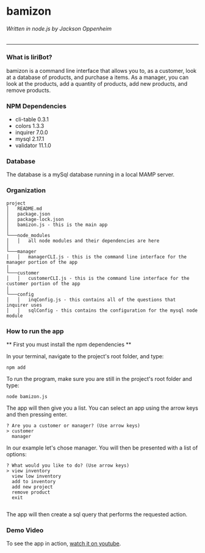 # bamizon

###### Written in node.js by Jackson Oppenheim

---

### What is liriBot?

bamizon is a command line interface that allows you to, as a customer, look at a database of products, and purchase a items. As a manager, you can look at the products, add a quantity of products, add new products, and remove products.

### NPM Dependencies

-  cli-table 0.3.1
-  colors 1.3.3
-  inquirer 7.0.0
-  mysql 2.17.1
-  validator 11.1.0

### Database

The database is a mySql database running in a local MAMP server.

### Organization

```
project
│   README.md
│   package.json
│   package-lock.json
│   bamizon.js - this is the main app
│
└───node_modules
│   │   all node modules and their dependencies are here
│
└───manager
│   │   managerCLI.js - this is the command line interface for the manager portion of the app
│
└───customer
│   │   customerCLI.js - this is the command line interface for the customer portion of the app
│
└───config
│   │   inqConfig.js - this contains all of the questions that inquirer uses
│   │   sqlConfig - this contains the configuration for the mysql node module

```

### How to run the app

** First you must install the npm dependencies **

In your terminal, navigate to the project's root folder, and type:

```
npm add
```

To run the program, make sure you are still in the project's root folder and type:

```
node bamizon.js
```

The app will then give you a list. You can select an app using the arrow keys and then pressing enter.

```
? Are you a customer or manager? (Use arrow keys)
> customer
  manager
```

In our example let's chose manager. You will then be presented with a list of options:

```
? What would you like to do? (Use arrow keys)
> view inventory
  view low inventory
  add to inventory
  add new project
  remove product
  exit


```

The app will then create a sql query that performs the requested action.

### Demo Video

To see the app in action, [watch it on youtube](https://youtu.be/J0FE7Thgezc).
